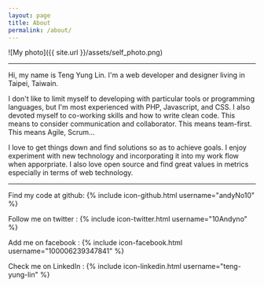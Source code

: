 ```yaml
---
layout: page
title: About
permalink: /about/
---
```


![My photo]({{ site.url }}/assets/self_photo.png)

--------------------

Hi, my name is Teng Yung Lin. I'm a web developer and designer living in Taipei, Taiwain.

I don't like to limit myself to developing with particular tools or programming languages, but
I'm most experienced with PHP, Javascript, and CSS. I also devoted myself to co-working skills and
how to write clean code. This means to consider communication and collaborator. This means team-first.
This means Agile, Scrum...

I love to get things down and find solutions so as to achieve goals. I enjoy experiment with new
technology and incorporating it into my work flow when apporpriate. I also love open source and
find great values in metrics especially in terms of web technology.

--------------------


Find my code at github:
{% include icon-github.html username="andyNo10" %}

Follow me on twitter :
{% include icon-twitter.html username="10Andyno" %}

Add me on facebook :
{% include icon-facebook.html username="100006239347841" %}

Check me on LinkedIn :
{% include icon-linkedin.html username="teng-yung-lin" %}
